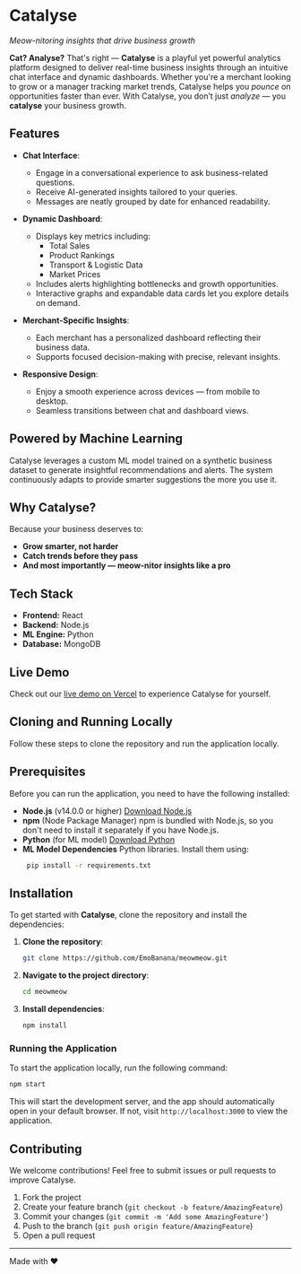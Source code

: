 # Catalyse
*Meow-nitoring insights that drive business growth*

**Cat? Analyse?** That's right — **Catalyse** is a playful yet powerful analytics platform designed to deliver real-time business insights through an intuitive chat interface and dynamic dashboards. Whether you're a merchant looking to grow or a manager tracking market trends, Catalyse helps you *pounce* on opportunities faster than ever.
With Catalyse, you don’t just *analyze* — you **catalyse** your business growth.

## Features

- **Chat Interface**: 
  - Engage in a conversational experience to ask business-related questions.
  - Receive AI-generated insights tailored to your queries.
  - Messages are neatly grouped by date for enhanced readability.

- **Dynamic Dashboard**:
  - Displays key metrics including:
      - Total Sales
      - Product Rankings
      - Transport & Logistic Data
      - Market Prices
  - Includes alerts highlighting bottlenecks and growth opportunities.
  - Interactive graphs and expandable data cards let you explore details on demand.

- **Merchant-Specific Insights**:
  - Each merchant has a personalized dashboard reflecting their business data.
  - Supports focused decision-making with precise, relevant insights.

- **Responsive Design**:
  - Enjoy a smooth experience across devices — from mobile to desktop.
  - Seamless transitions between chat and dashboard views.

## Powered by Machine Learning

Catalyse leverages a custom ML model trained on a synthetic business dataset to generate insightful recommendations and alerts. The system continuously adapts to provide smarter suggestions the more you use it.

## Why Catalyse?

Because your business deserves to:
- **Grow smarter, not harder**
- **Catch trends before they pass**
- **And most importantly — meow-nitor insights like a pro**

## Tech Stack

- **Frontend:** React
- **Backend:** Node.js
- **ML Engine:** Python
- **Database:** MongoDB

## Live Demo

Check out our [live demo on Vercel](https://cat-alyse.vercel.app/) to experience Catalyse for yourself. 

## Cloning and Running Locally

Follow these steps to clone the repository and run the application locally.

## Prerequisites

Before you can run the application, you need to have the following installed:
- **Node.js** (v14.0.0 or higher)
  [Download Node.js](https://nodejs.org/en)
- **npm** (Node Package Manager)
  npm is bundled with Node.js, so you don't need to install it separately if you have Node.js.
- **Python** (for ML model)
  [Download Python](https://www.python.org/downloads/)
- **ML Model Dependencies**
  Python libraries. Install them using:
  ```bash
   pip install -r requirements.txt
  ```

## Installation

To get started with **Catalyse**, clone the repository and install the dependencies:
1. **Clone the repository**:
   ```bash
   git clone https://github.com/EmoBanana/meowmeow.git
   ```

2. **Navigate to the project directory**:
   ```bash
   cd meowmeow
   ```

3. **Install dependencies**:
   ```bash
   npm install
   ```

### Running the Application

To start the application locally, run the following command:

```bash
npm start
```

This will start the development server, and the app should automatically open in your default browser. If not, visit `http://localhost:3000` to view the application.

## Contributing

We welcome contributions! Feel free to submit issues or pull requests to improve Catalyse.

1. Fork the project
2. Create your feature branch (`git checkout -b feature/AmazingFeature`)
3. Commit your changes (`git commit -m 'Add some AmazingFeature'`)
4. Push to the branch (`git push origin feature/AmazingFeature`)
5. Open a pull request

---

Made with ❤️
